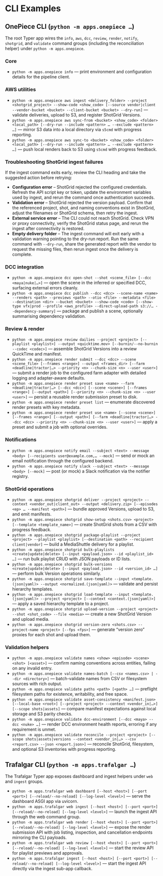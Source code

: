 # CLI Examples

## OnePiece CLI (`python -m apps.onepiece …`)

The root Typer app wires the `info`, `aws`, `dcc`, `review`, `render`, `notify`, `shotgrid`, and `validate` command groups (including the reconciliation helper) under `python -m apps.onepiece`.

### Core
- `python -m apps.onepiece info` — print environment and configuration details for the pipeline client.

### AWS utilities
- `python -m apps.onepiece aws ingest <delivery_folder> --project <shotgrid_project> --show-code <show_code> [--source vendor|client --vendor-bucket <bucket> --client-bucket <bucket> --dry-run]` — validate deliveries, upload to S3, and register ShotGrid Versions.
- `python -m apps.onepiece aws sync-from <bucket> <show_code> <folder> <local_path> [--dry-run --include <pattern> … --exclude <pattern> …]` — mirror S3 data into a local directory via `s5cmd` with progress reporting.
- `python -m apps.onepiece aws sync-to <bucket> <show_code> <folder> <local_path> [--dry-run --include <pattern> … --exclude <pattern> …]` — push local renders back to S3 using `s5cmd` with progress feedback.

### Troubleshooting ShotGrid ingest failures

If the ingest command exits early, review the CLI heading and take the suggested action before retrying:

- **Configuration error** – ShotGrid rejected the configured credentials. Refresh the API script key or token, update the environment variables used by ingest, and rerun the command once authentication succeeds.
- **Validation error** – ShotGrid rejected the version payload. Confirm that the referenced project, shot, and naming conventions exist in ShotGrid, adjust the filenames or ShotGrid schema, then retry the ingest.
- **External service error** – The CLI could not reach ShotGrid. Check VPN or proxy connectivity, verify the ShotGrid status page, and rerun the ingest after connectivity is restored.
- **Empty delivery folder** – The ingest command will exit early with a validation warning pointing to the dry-run report. Run the same command with `--dry-run`, share the generated report with the vendor to request the missing files, then rerun ingest once the delivery is complete.

### DCC integration
- `python -m apps.onepiece dcc open-shot --shot <scene_file> [--dcc <maya|nuke|…>]` — open the scene in the inferred or specified DCC, surfacing external errors cleanly.
- `python -m apps.onepiece dcc publish --dcc <dcc> --scene-name <name> --renders <path> --previews <path> --otio <file> --metadata <file> --destination <dir> --bucket <bucket> --show-code <code> [--show-type vfx|prod --profile <aws_profile> --direct-upload-path s3://… --dependency-summary]` — package and publish a scene, optionally summarising dependency validation.

### Review & render
- `python -m apps.onepiece review dailies --project <project> [--playlist <playlist>] --output <quicktime.mov> [--burnin/--no-burnin --codec <codec>]` — assemble ShotGrid Versions into a review QuickTime and manifest.
- `python -m apps.onepiece render submit --dcc <dcc> --scene <scene_file> [--frames <range>] --output <frames_dir> [--farm <deadline|tractor|…> --priority <n> --chunk-size <n> --user <user>]` — submit a render job to the configured farm adapter with detailed logging and adapter-aware defaults.
- `python -m apps.onepiece render preset save <name> --farm <deadline|tractor|…> [--dcc <dcc>] [--scene <scene>] [--frames <range>] [--output <path>] [--priority <n> --chunk-size <n> --user <user>]` — persist a reusable render submission preset to disk.
- `python -m apps.onepiece render preset list` — enumerate discovered render presets with key metadata.
- `python -m apps.onepiece render preset use <name> [--scene <scene>] [--frames <range>] [--output <path>] [--farm <deadline|tractor|…> --dcc <dcc> --priority <n> --chunk-size <n> --user <user>]` — apply a preset and submit a job with optional overrides.

### Notifications
- `python -m apps.onepiece notify email --subject <text> --message <body> [--recipients user@example.com,… --mock]` — send or mock an email notification through the configured backend.
- `python -m apps.onepiece notify slack --subject <text> --message <body> [--mock]` — post (or mock) a Slack notification via the notifier registry.

### ShotGrid operations
- `python -m apps.onepiece shotgrid deliver --project <project> --context <vendor_out|client_out> --output <delivery.zip> [--episodes <ep> … --manifest <path>]` — bundle approved Versions, upload to S3, and emit manifests.
- `python -m apps.onepiece shotgrid show-setup <shots.csv> <project> [--template <template_name>]` — create ShotGrid shots from a CSV with progress feedback.
- `python -m apps.onepiece shotgrid package-playlist --project <project> --playlist <playlist> [--destination <path> --recipient client|vendor]` — build a MediaShuttle delivery for a playlist.
- `python -m apps.onepiece shotgrid bulk-playlists <create|update|delete> [--input <payload.json> --id <playlist_id> …]` — run bulk playlist CRUD with JSON payloads or ID lists.
- `python -m apps.onepiece shotgrid bulk-versions <create|update|delete> [--input <payload.json> --id <version_id> …]` — perform bulk Version operations similarly.
- `python -m apps.onepiece shotgrid save-template --input <template.(json|yaml)> --output <normalized.(json|yaml)>` — validate and persist hierarchy templates.
- `python -m apps.onepiece shotgrid load-template --input <template.(json|yaml)> --project <project> [--context <context.(json|yaml)>]` — apply a saved hierarchy template to a project.
- `python -m apps.onepiece shotgrid upload-version --project <project> --shot <shot_code> --file <media>` — create a new ShotGrid Version and upload media.
- `python -m apps.onepiece shotgrid version-zero <shots.csv> --project-name <project> [--fps <fps>]` — generate “version zero” proxies for each shot and upload them.

### Validation helpers
- `python -m apps.onepiece validate names <show> <episode> <scene> <shot> [<asset>]` — confirm naming conventions across entities, failing on any invalid entry.
- `python -m apps.onepiece validate names-batch [--csv <names.csv> | --dir <directory>]` — batch-validate names from CSV or filesystem sources with rich output.
- `python -m apps.onepiece validate paths <path> [<path> …]` — preflight filesystem paths for existence, writability, and free space.
- `python -m apps.onepiece validate asset-consistency <manifest.json> [--local-base <root>] [--project <project> --context <vendor_in|…>] [--scope shots|assets]` — compare manifest expectations against local storage and S3 parity checks.
- `python -m apps.onepiece validate dcc-environment [--dcc <maya> --dcc <nuke> …]` — render DCC environment health reports, erroring if any requirement is unmet.
- `python -m apps.onepiece validate reconcile --project <project> [--scope shots|assets|versions --context <vendor_in|…> --csv <report.csv> --json <report.json>]` — reconcile ShotGrid, filesystem, and optional S3 inventories with progress reporting.

## Trafalgar CLI (`python -m apps.trafalgar …`)

The Trafalgar Typer app exposes dashboard and ingest helpers under `web` and `ingest` groups.

- `python -m apps.trafalgar web dashboard [--host <host>] [--port <port>] [--reload/--no-reload] [--log-level <level>]` — serve the dashboard ASGI app via uvicorn.
- `python -m apps.trafalgar web ingest [--host <host>] [--port <port>] [--reload/--no-reload] [--log-level <level>]` — launch the ingest API through the web command group.
- `python -m apps.trafalgar web render [--host <host>] [--port <port>] [--reload/--no-reload] [--log-level <level>]` — expose the render submission API with job listing, inspection, and cancellation endpoints mirroring the CLI payloads.
- `python -m apps.trafalgar web review [--host <host>] [--port <port>] [--reload/--no-reload] [--log-level <level>]` — start the review API for playlist previews and approvals.
- `python -m apps.trafalgar ingest [--host <host>] [--port <port>] [--reload/--no-reload] [--log-level <level>]` — start the ingest API directly via the ingest sub-app callback.

